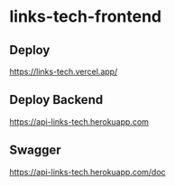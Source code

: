 # links-tech-frontend

## Deploy

https://links-tech.vercel.app/

## Deploy Backend

https://api-links-tech.herokuapp.com

## Swagger

https://api-links-tech.herokuapp.com/doc
